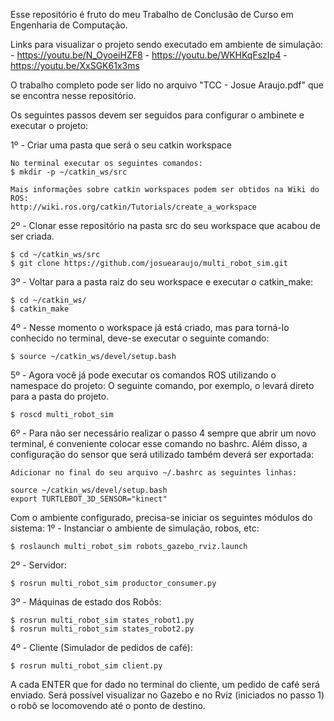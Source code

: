Esse repositório é fruto do meu Trabalho de Conclusão de Curso em Engenharia de Computação.

Links para visualizar o projeto sendo executado em ambiente de simulação:
	- https://youtu.be/N_OyoeiHZF8
	- https://youtu.be/WKHKqFszIp4
	- https://youtu.be/XxSGK61x3ms

O trabalho completo pode ser lido no arquivo "TCC - Josue Araujo.pdf" que se encontra nesse repositório.


Os seguintes passos devem ser seguidos para configurar o ambinete e executar o projeto:

1º - Criar uma pasta que será o seu catkin workspace 

	No terminal executar os seguintes comandos:
	$ mkdir -p ~/catkin_ws/src

	Mais informações sobre catkin workspaces podem ser obtidos na Wiki do ROS:
	http://wiki.ros.org/catkin/Tutorials/create_a_workspace
	

2º - Clonar esse repositório na pasta src do seu workspace que acabou de ser criada.

	$ cd ~/catkin_ws/src
	$ git clone https://github.com/josuearaujo/multi_robot_sim.git

3º - Voltar para a pasta raiz do seu workspace e executar o catkin_make:

	$ cd ~/catkin_ws/
	$ catkin_make

4º - Nesse momento o workspace já está criado, mas para torná-lo conhecido no terminal, deve-se executar o seguinte comando:
	
	$ source ~/catkin_ws/devel/setup.bash
	
5º - Agora você já pode executar os comandos ROS utilizando o namespace do projeto:
	O seguinte comando, por exemplo, o levará direto para a pasta do projeto.

	$ roscd multi_robot_sim

6º - Para não ser necessário realizar o passo 4 sempre que abrir um novo terminal, é conveniente colocar esse comando no bashrc. Além disso, a configuração do sensor que será utilizado também deverá ser exportada:

	Adicionar no final do seu arquivo ~/.bashrc as seguintes linhas:

	source ~/catkin_ws/devel/setup.bash
	export TURTLEBOT_3D_SENSOR="kinect"


Com o ambiente configurado, precisa-se iniciar os seguintes módulos do sistema:
1º - Instanciar o ambiente de simulação, robos, etc:

	$ roslaunch multi_robot_sim robots_gazebo_rviz.launch 

2º - Servidor:

	$ rosrun multi_robot_sim productor_consumer.py

3º - Máquinas de estado dos Robôs:

	$ rosrun multi_robot_sim states_robot1.py
	$ rosrun multi_robot_sim states_robot2.py

4º - Cliente (Simulador de pedidos de café):

	$ rosrun multi_robot_sim client.py


A cada ENTER que for dado no terminal do cliente, um pedido de café será enviado. Será possível visualizar no Gazebo e no Rviz (iniciados no passo 1) o robô se locomovendo até o ponto de destino.


